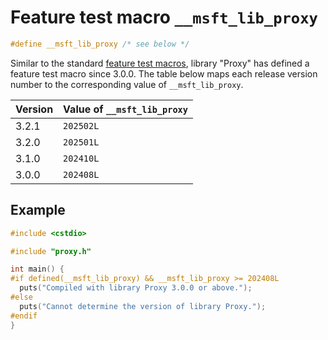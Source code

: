 # Feature test macro `__msft_lib_proxy`

```cpp
#define __msft_lib_proxy /* see below */
```

Similar to the standard [feature test macros](https://en.cppreference.com/w/cpp/feature_test), library "Proxy" has defined a feature test macro since 3.0.0. The table below maps each release version number to the corresponding value of `__msft_lib_proxy`.

| Version | Value of `__msft_lib_proxy` |
| ------- | --------------------------- |
| 3.2.1   | `202502L`                   |
| 3.2.0   | `202501L`                   |
| 3.1.0   | `202410L`                   |
| 3.0.0   | `202408L`                   |

## Example

```cpp
#include <cstdio>

#include "proxy.h"

int main() {
#if defined(__msft_lib_proxy) && __msft_lib_proxy >= 202408L
  puts("Compiled with library Proxy 3.0.0 or above.");
#else
  puts("Cannot determine the version of library Proxy.");
#endif
}
```
